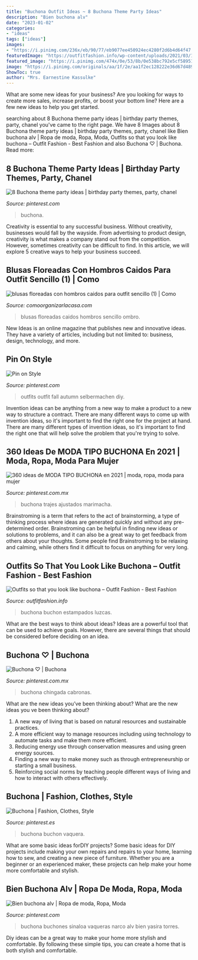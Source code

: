 ```yaml
---
title: "Buchona Outfit Ideas ~ 8 Buchona Theme Party Ideas"
description: "Bien buchona alv"
date: "2023-01-02"
categories:
- "ideas"
tags: ["ideas"]
images:
- "https://i.pinimg.com/236x/eb/90/77/eb9077ee450924ec4280f2d6b4d64f47.jpg"
featuredImage: "https://outfitfashion.info/wp-content/uploads/2021/03/1615829188_177_Outfits-so-that-you-look-like-buchona.jpg"
featured_image: "https://i.pinimg.com/474x/0e/53/8b/0e538bc792e5cf58951d50eca2bcbcd9.jpg"
image: "https://i.pinimg.com/originals/aa/1f/2e/aa1f2ec128222e36d67d48906b7159fe.jpg"
ShowToc: true
author: "Mrs. Earnestine Kassulke"
---
```



What are some new ideas for your business?
Are you looking for ways to create more sales, increase profits, or boost your bottom line? Here are a few new ideas to help you get started.

	

		
searching about 8 Buchona theme party ideas | birthday party themes, party, chanel you've came to the right page. We have 8 Images about 8 Buchona theme party ideas | birthday party themes, party, chanel like Bien buchona alv | Ropa de moda, Ropa, Moda, Outfits so that you look like buchona – Outfit Fashion - Best Fashion and also Buchona ♡ | Buchona. Read more:
		
    
## 8 Buchona Theme Party Ideas | Birthday Party Themes, Party, Chanel

<img loading=lazy src="https://i.pinimg.com/474x/5c/39/36/5c39365b22e20d674640c61cf9acfaea.jpg" onerror="this.onerror=null;this.src='https://tse2.mm.bing.net/th?id=OIP.nuMZasVIoWQCSR2w4oj67QAAAA&amp;pid=15.1';" alt="8 Buchona theme party ideas | birthday party themes, party, chanel">

_Source: pinterest.com_

>buchona. 

	

Creativity is essential to any successful business. Without creativity, businesses would fall by the wayside. From advertising to product design, creativity is what makes a company stand out from the competition. However, sometimes creativity can be difficult to find. In this article, we will explore 5 creative ways to help your business succeed.

    
## Blusas Floreadas Con Hombros Caidos Para Outfit Sencillo (1) | Como

<img loading=lazy src="https://comoorganizarlacasa.com/wp-content/uploads/2020/10/blusas-floreadas-con-hombros-caidos-para-outfit-sencillo-1.jpg" onerror="this.onerror=null;this.src='https://tse4.mm.bing.net/th?id=OIP.fGPWWyS1Hggopf8RKgIEfgHaJQ&amp;pid=15.1';" alt="blusas floreadas con hombros caidos para outfit sencillo (1) | Como">

_Source: comoorganizarlacasa.com_

>blusas floreadas caidos hombros sencillo ombro. 

	

New Ideas is an online magazine that publishes new and innovative ideas. They have a variety of articles, including but not limited to: business, design, technology, and more.

    
## Pin On Style

<img loading=lazy src="https://i.pinimg.com/originals/aa/1f/2e/aa1f2ec128222e36d67d48906b7159fe.jpg" onerror="this.onerror=null;this.src='https://tse2.mm.bing.net/th?id=OIP.RYMQOemZtOv14Of79BwOSAHaI1&amp;pid=15.1';" alt="Pin on Style">

_Source: pinterest.com_

>outfits outfit fall autumn selbermachen diy. 

	

Invention ideas can be anything from a new way to make a product to a new way to structure a contract. There are many different ways to come up with invention ideas, so it's important to find the right one for the project at hand. There are many different types of invention ideas, so it's important to find the right one that will help solve the problem that you're trying to solve.

    
## 360 Ideas De MODA TIPO BUCHONA En 2021 | Moda, Ropa, Moda Para Mujer

<img loading=lazy src="https://i.pinimg.com/236x/eb/90/77/eb9077ee450924ec4280f2d6b4d64f47.jpg" onerror="this.onerror=null;this.src='https://tse1.mm.bing.net/th?id=OIP.xoAFga46Kc7WBYiXIpASFwAAAA&amp;pid=15.1';" alt="360 ideas de MODA TIPO BUCHONA en 2021 | moda, ropa, moda para mujer">

_Source: pinterest.com.mx_

>buchona trajes ajustados marimacha. 

	

Brainstroming is a term that refers to the act of brainstorming, a type of thinking process where ideas are generated quickly and without any pre-determined order. Brainstroming can be helpful in finding new ideas or solutions to problems, and it can also be a great way to get feedback from others about your thoughts. Some people find Brainstroming to be relaxing and calming, while others find it difficult to focus on anything for very long.

    
## Outfits So That You Look Like Buchona – Outfit Fashion - Best Fashion

<img loading=lazy src="https://outfitfashion.info/wp-content/uploads/2021/03/1615829188_177_Outfits-so-that-you-look-like-buchona.jpg" onerror="this.onerror=null;this.src='https://tse3.mm.bing.net/th?id=OIP.glL3JMUjFXJUg6oKRZUsLwHaJL&amp;pid=15.1';" alt="Outfits so that you look like buchona – Outfit Fashion - Best Fashion">

_Source: outfitfashion.info_

>buchona buchon estampados luzcas. 

	

What are the best ways to think about ideas?
Ideas are a powerful tool that can be used to achieve goals. However, there are several things that should be considered before deciding on an idea.

    
## Buchona ♡ | Buchona

<img loading=lazy src="https://i.pinimg.com/474x/ce/ae/ee/ceaeeea335ed8588ceb3ce985c18f886--spanish-quotes-post.jpg" onerror="this.onerror=null;this.src='https://tse1.mm.bing.net/th?id=OIP.Gx1h91B0MX7W4XcGy_ZWQAAAAA&amp;pid=15.1';" alt="Buchona ♡ | Buchona">

_Source: pinterest.com.mx_

>buchona chingada cabronas. 

	

What are the new ideas you’ve been thinking about?
What are the new ideas you ve been thinking about? 

1. A new way of living that is based on natural resources and sustainable practices. 
2. A more efficient way to manage resources including using technology to automate tasks and make them more efficient. 
3. Reducing energy use through conservation measures and using green energy sources. 
4. Finding a new way to make money such as through entrepreneurship or starting a small business. 
5. Reinforcing social norms by teaching people different ways of living and how to interact with others effectively.

    
## Buchona | Fashion, Clothes, Style

<img loading=lazy src="https://i.pinimg.com/474x/51/ab/27/51ab27b629239b50cc04dc793c113f78--outfits-look.jpg" onerror="this.onerror=null;this.src='https://tse3.mm.bing.net/th?id=OIP.b7QE6L3iFPP7CZhlwmHYyAAAAA&amp;pid=15.1';" alt="Buchona | Fashion, Clothes, Style">

_Source: pinterest.es_

>buchona buchon vaquera. 

	

What are some basic ideas forDIY projects?
Some basic ideas for DIY projects include making your own repairs and repairs to your home, learning how to sew, and creating a new piece of furniture. Whether you are a beginner or an experienced maker, these projects can help make your home more comfortable and stylish.

    
## Bien Buchona Alv | Ropa De Moda, Ropa, Moda

<img loading=lazy src="https://i.pinimg.com/474x/0e/53/8b/0e538bc792e5cf58951d50eca2bcbcd9.jpg" onerror="this.onerror=null;this.src='https://tse3.mm.bing.net/th?id=OIP._1uDbxvvVnwur1QEBdBWQgAAAA&amp;pid=15.1';" alt="Bien buchona alv | Ropa de moda, Ropa, Moda">

_Source: pinterest.com_

>buchona buchones sinaloa vaqueras narco alv bien yasira torres. 

	

Diy ideas can be a great way to make your home more stylish and comfortable. By following these simple tips, you can create a home that is both stylish and comfortable.

